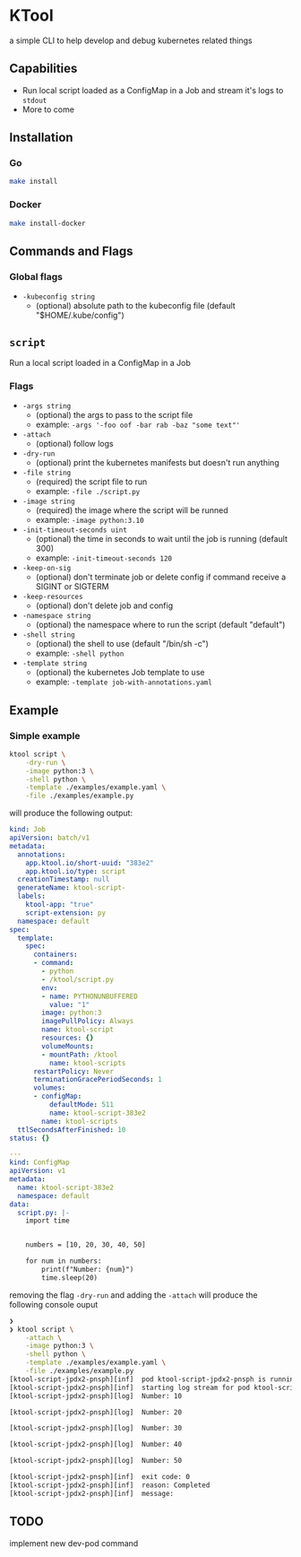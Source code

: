 # KTool
a simple CLI to help develop and debug kubernetes related things

## Capabilities
- Run local script loaded as a ConfigMap in a Job and stream it's logs to `stdout`
- More to come


## Installation
### Go
```bash
make install
```
### Docker
```bash
make install-docker
```

## Commands and Flags
### Global flags
  * `-kubeconfig string`
    * (optional) absolute path to the kubeconfig file (default "$HOME/.kube/config")

## `script`
Run a local script loaded in a ConfigMap in a Job
### Flags


  * `-args string`
    * (optional) the args to pass to the script file
    * example: `-args '-foo oof -bar rab -baz "some text"'`
  * `-attach`
    * (optional) follow logs
  * `-dry-run`
    * (optional) print the kubernetes manifests but doesn't run anything
  * `-file string`
    * (required) the script file to run
    * example: `-file ./script.py`
  * `-image string`
    * (required) the image where the script will be runned
    * example: `-image python:3.10`
  * `-init-timeout-seconds uint`
    * (optional) the time in seconds to wait until the job is running (default 300)
    * example: `-init-timeout-seconds 120`
  * `-keep-on-sig`
    * (optional) don't terminate job or delete config if command receive a SIGINT or SIGTERM
  * `-keep-resources`
    * (optional) don't delete job and config
  * `-namespace string`
    * (optional) the namespace where to run the script (default "default")
  * `-shell string`
    * (optional) the shell to use (default "/bin/sh -c")
    * example: `-shell python`
  * `-template string`
    * (optional) the kubernetes Job template to use
    * example: `-template job-with-annotations.yaml`
## Example
### Simple example
```sh
ktool script \
    -dry-run \
    -image python:3 \
    -shell python \
    -template ./examples/example.yaml \
    -file ./examples/example.py 
```
will produce the following output:
```yaml
kind: Job
apiVersion: batch/v1
metadata:
  annotations:
    app.ktool.io/short-uuid: "383e2"
    app.ktool.io/type: script
  creationTimestamp: null
  generateName: ktool-script-
  labels:
    ktool-app: "true"
    script-extension: py
  namespace: default
spec:
  template:
    spec:
      containers:
      - command:
        - python
        - /ktool/script.py
        env:
        - name: PYTHONUNBUFFERED
          value: "1"
        image: python:3
        imagePullPolicy: Always
        name: ktool-script
        resources: {}
        volumeMounts:
        - mountPath: /ktool
          name: ktool-scripts
      restartPolicy: Never
      terminationGracePeriodSeconds: 1
      volumes:
      - configMap:
          defaultMode: 511
          name: ktool-script-383e2
        name: ktool-scripts
  ttlSecondsAfterFinished: 10
status: {}

---
kind: ConfigMap
apiVersion: v1
metadata:
  name: ktool-script-383e2
  namespace: default
data:
  script.py: |-
    import time


    numbers = [10, 20, 30, 40, 50]

    for num in numbers:
        print(f"Number: {num}")
        time.sleep(20)
```
removing the flag `-dry-run` and adding the `-attach` will produce the following console ouput

```sh
❯
❯ ktool script \
    -attach \
    -image python:3 \
    -shell python \
    -template ./examples/example.yaml \
    -file ./examples/example.py
[ktool-script-jpdx2-pnsph][inf]  pod ktool-script-jpdx2-pnsph is running!
[ktool-script-jpdx2-pnsph][inf]  starting log stream for pod ktool-script-jpdx2-pnsph on container ktool-script
[ktool-script-jpdx2-pnsph][log]  Number: 10

[ktool-script-jpdx2-pnsph][log]  Number: 20

[ktool-script-jpdx2-pnsph][log]  Number: 30

[ktool-script-jpdx2-pnsph][log]  Number: 40

[ktool-script-jpdx2-pnsph][log]  Number: 50

[ktool-script-jpdx2-pnsph][inf]  exit code: 0
[ktool-script-jpdx2-pnsph][inf]  reason: Completed
[ktool-script-jpdx2-pnsph][inf]  message: 
```

## TODO
implement new dev-pod command